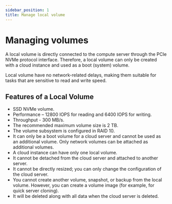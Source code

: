 ```yaml
---
sidebar_position: 1
title: Manage local volume
---
```


# Managing volumes

A local volume is directly connected to the compute server through the PCIe NVMe protocol interface. Therefore, a local volume can only be created with a cloud instance and used as a boot (system) volume.

Local volume have no network-related delays, making them suitable for tasks that are sensitive to read and write speed.

## Features of a Local Volume

- SSD NVMe volume.
- Performance – 12800 IOPS for reading and 6400 IOPS for writing.
- Throughput - 300 MB/s.
- The recommended maximum volume size is 2 TB.
- The volume subsystem is configured in RAID 10.
- It can only be a boot volume for a cloud server and cannot be used as an additional volume. Only network volumes can be attached as additional volumes.
- A cloud instance can have only one local volume.
- It cannot be detached from the cloud server and attached to another server.
- It cannot be directly resized; you can only change the configuration of the cloud server.
- You cannot create another volume, snapshot, or backup from the local volume. However, you can create a volume image (for example, for quick server cloning).
- It will be deleted along with all data when the cloud server is deleted.